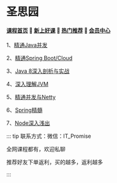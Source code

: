 # 圣思园

#### [**课程首页**](../../README.md) 💖 [**新上好课**](./xshk.md) 💖 [**热门推荐**](./rmtj.md) 💖 [**会员中心**](./vip.md)

1、[精通Java并发](http://www.iprogramming.cn/spring_boot_cloud_java_concurrency.html)

2、[精通Spring Boot/Cloud](http://www.iprogramming.cn/spring_boot_cloud_java_concurrency.html)

3、[Java 8深入剖析与实战](http://www.iprogramming.cn/jdk8.html)

4、[深入理解JVM](http://www.iprogramming.cn/jvm.html)

5、[精通并发与Netty](http://www.iprogramming.cn/netty.html)

6、[Spring精髓](http://www.iprogramming.cn/)

7、[Node深入浅出](http://www.iprogramming.cn/)



::: tip
联系方式：微信：IT_Promise

全网课程都有，欢迎私聊

推荐好友下单返利，买的越多，返利越多

:::